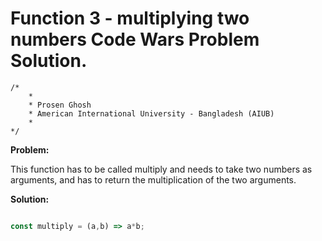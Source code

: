 # Function 3 - multiplying two numbers Code Wars Problem Solution.

```
/*
    *
    * Prosen Ghosh
    * American International University - Bangladesh (AIUB)
    *
*/
```

**Problem:**

This function has to be called multiply and needs to take two numbers as arguments, and has to return the multiplication of the two arguments.

**Solution:**

```javascript

const multiply = (a,b) => a*b;

```
